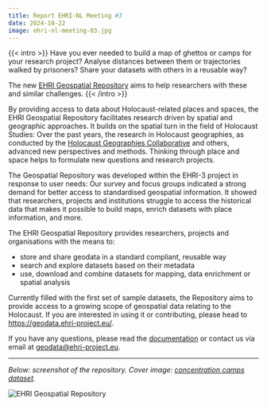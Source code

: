 ```yaml
---
title: Report EHRI-NL Meeting #3
date: 2024-10-22
image: ehri-nl-meeting-03.jpg
---
```


{{< intro >}}
Have you ever needed to build a map of ghettos or camps for your research project? Analyse 
distances between them or trajectories walked by prisoners? Share your datasets with others 
in a reusable way?

The new [EHRI Geospatial Repository](https://geodata.ehri-project.eu/) aims to help researchers with these and similar challenges.
{{< /intro >}}

By providing access to data about Holocaust-related places and spaces, the EHRI Geospatial Repository 
facilitates research driven by spatial and geographic approaches. It builds on the spatial turn in the
field of Holocaust Studies: Over the past years, the research in Holocaust geographies, as conducted by
the [Holocaust Geographies Collaborative](http://holocaustgeographies.org/) and others, advanced new 
perspectives and methods. Thinking through place and space helps to formulate new questions and research projects.

The Geospatial Repository was developed within the EHRI-3 project in response to user needs: Our survey and 
focus groups indicated a strong demand for better access to standardised geospatial information. It showed 
that researchers, projects and institutions struggle to access the historical data that makes it possible 
to build maps, enrich datasets with place information, and more.

The EHRI Geospatial Repository provides researchers, projects and organisations with the means to:

- store and share geodata in a standard compliant, reusable way
- search and explore datasets based on their metadata
- use, download and combine datasets for mapping, data enrichment or spatial analysis

Currently filled with the first set of sample datasets, the Repository aims to provide access to a 
growing scope of geospatial data relating to the Holocaust. If you are interested in using it or 
contributing, please head to https://geodata.ehri-project.eu/.

If you have any questions, please read the [documentation](http://documentation.ehri-project.eu/en/latest/geospatial/) 
or contact us via email at geodata@ehri-project.eu.

---

_Below: screenshot of the repository. Cover image: [concentration camps dataset](https://geodata.ehri-project.eu/geonetwork/srv/eng/catalog.search#/metadata/52302460-13fd-4914-b496-2f0230e996e1)._

![EHRI Geospatial Repository](./ehri-geospatial-repository-screenshot.png)
